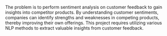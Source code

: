 The problem is to perform sentiment analysis on customer feedback to gain insights into competitor products.
By understanding customer sentiments, companies can identify strengths and weaknesses in competing products,
thereby improving their own offerings. This project requires utilizing various NLP methods to extract valuable insights from customer feedback.
